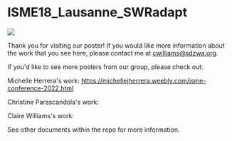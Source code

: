 # ISME18_Lausanne_SWRadapt
![](/ISME18_2022_CLWilliams_reduced_teaser.png)

Thank you for visiting our poster! If you would like more information about the work that you see here, please contact me at cwilliams@sdzwa.org.

If you'd like to see more posters from our group, please check out:

Michelle Herrera's work: https://michellejherrera.weebly.com/isme-conference-2022.html

Christine Parascandola's work:

Claire Williams's work: 


See other documents within the repo for more information.

